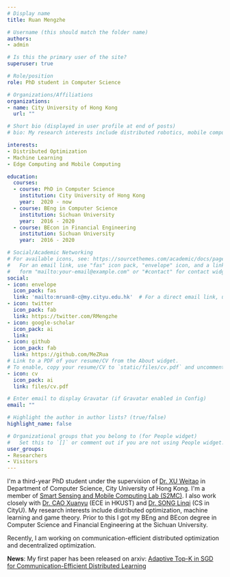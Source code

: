 ```yaml
---
# Display name
title: Ruan Mengzhe

# Username (this should match the folder name)
authors:
- admin

# Is this the primary user of the site?
superuser: true

# Role/position
role: PhD student in Computer Science

# Organizations/Affiliations
organizations:
- name: City University of Hong Kong
  url: ""

# Short bio (displayed in user profile at end of posts)
# bio: My research interests include distributed robotics, mobile computing and programmable matter.

interests:
- Distributed Optimization
- Machine Learning
- Edge Computing and Mobile Computing

education:
  courses:
  - course: PhD in Computer Science
    institution: City University of Hong Kong
    year:  2020 - now
  - course: BEng in Computer Science
    institution: Sichuan University
    year:  2016 - 2020
  - course: BEcon in Financial Engineering
    institution: Sichuan University
    year:  2016 - 2020

# Social/Academic Networking
# For available icons, see: https://sourcethemes.com/academic/docs/page-builder/#icons
#   For an email link, use "fas" icon pack, "envelope" icon, and a link in the
#   form "mailto:your-email@example.com" or "#contact" for contact widget.
social:
- icon: envelope
  icon_pack: fas
  link: 'mailto:mruan8-c@my.cityu.edu.hk'  # For a direct email link, use "mruan8-c@my.cityu.edu.hk".
- icon: twitter
  icon_pack: fab
  link: https://twitter.com/RMengzhe
- icon: google-scholar
  icon_pack: ai
  link: 
- icon: github
  icon_pack: fab
  link: https://github.com/MeZRua
# Link to a PDF of your resume/CV from the About widget.
# To enable, copy your resume/CV to `static/files/cv.pdf` and uncomment the lines below.
- icon: cv
  icon_pack: ai
  link: files/cv.pdf

# Enter email to display Gravatar (if Gravatar enabled in Config)
email: ""

# Highlight the author in author lists? (true/false)
highlight_name: false

# Organizational groups that you belong to (for People widget)
#   Set this to `[]` or comment out if you are not using People widget.
user_groups:
- Researchers
- Visitors
---
```

I'm a third-year PhD student under the supervision of [Dr. XU Weitao](https://www.weitaoxu.com/) in Department of Computer Science, City University of Hong Kong. I'm a member of [Smart Sensing and Mobile Computing Lab (S2MC)](http://s2mc.site/index.html). I also work closely with [Dr. CAO Xuanyu](http://eexcao.people.ust.hk/) (ECE in HKUST) and [Dr. SONG Linqi](https://sites.google.com/site/aisquaredlab/about-us/linqi) (CS in CityU). My research interests include distributed optimization, machine learning and game theory. Prior to this I got my BEng and BEcon degree in Computer Science and Financial Engineering at the Sichuan University. 

Recently, I am working on communication-efficient distributed optimization and decentralized optimization.

**News**: My first paper has been released on arxiv: [Adaptive Top-K in SGD for Communication-Efficient Distributed Learning](https://arxiv.org/abs/2210.13532)
